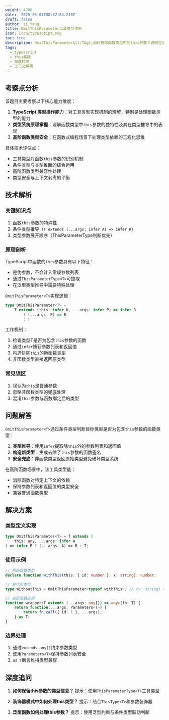 ```yaml
---
weight: 4700
date: '2025-03-04T08:37:03.210Z'
draft: false
author: zi.Yang
title: OmitThisParameter工具类型作用
icon: icon/typescript.svg
toc: true
description: OmitThisParameter&lt;T&gt;如何移除函数类型中的this参数？说明在高阶函数中消除this依赖时的类型安全处理
tags:
  - typescript
  - this移除
  - 函数转换
  - 上下文解耦
---
```


## 考察点分析

该题目主要考察以下核心能力维度：
1. **TypeScript 类型操作能力**：对工具类型实现机制的理解，特别是处理函数类型的能力
2. **类型系统原理掌握**：理解函数类型中`this`参数的独特性及其在类型推导中的表现
3. **高阶函数类型安全**：在函数式编程场景下处理类型依赖的工程化思维

具体技术评估点：
- 工具类型对函数`this`参数的识别机制
- 条件类型与类型推断的综合运用
- 高阶函数类型兼容性处理
- 类型安全与上下文剥离的平衡

## 技术解析

### 关键知识点
1. 函数`this`参数的特殊性
2. 条件类型推导（`T extends (...args: infer A) => infer R`）
3. 类型参数展开顺序（ThisParameterType判断优先）

### 原理剖析
TypeScript中函数的`this`参数具有以下特征：
- 是伪参数，不会计入常规参数列表
- 通过`ThisParameterType<T>`可提取
- 在泛型类型推导中需要特殊处理

`OmitThisParameter<T>`实现逻辑：
```typescript
type OmitThisParameter<T> = 
    T extends (this: infer U, ...args: infer P) => infer R 
        ? (...args: P) => R 
        : T
```

工作机制：
1. 检查类型T是否为包含`this`参数的函数
2. 通过`infer`捕获参数列表和返回值
3. 构造排除`this`的新函数类型
4. 非函数类型直接返回原类型

### 常见误区
1. 误认为`this`是普通参数
2. 忽略非函数类型的兜底处理
3. 混淆`this`参数与函数绑定后的类型

## 问题解答

`OmitThisParameter<T>`通过条件类型判断目标类型是否为包含`this`参数的函数类型：
1. **类型推导**：使用`infer`提取除`this`外的参数列表和返回值
2. **构造新类型**：生成去除了`this`参数的函数签名
3. **安全兜底**：非函数类型返回原始类型避免破坏类型系统

在高阶函数场景中，该工具类型能：
- 消除函数对特定上下文的依赖
- 保持参数列表和返回值的类型安全
- 兼容普通函数类型

## 解决方案

### 类型定义实现
```typescript
type OmitThisParameter<T> = T extends (
    this: any, ...args: infer A
) => infer R ? (...args: A) => R : T;
```

### 使用示例
```typescript
// 原始函数类型
declare function withThis(this: { id: number }, x: string): number;

// 转化后类型
type WithoutThis = OmitThisParameter<typeof withThis>; // (x: string) => number

// 高阶函数应用
function wrapper<T extends (...args: any[]) => any>(fn: T) {
    return function(...args: Parameters<T>) {
        return fn.call({ id: 1 }, ...args);
    } as T;
}
```

### 边界处理
1. 通过`extends any[]`约束参数类型
2. 使用`Parameters<T>`保持参数列表安全
3. `as T`断言维持类型兼容

## 深度追问

1. **如何保留this参数的类型信息？**
提示：使用`ThisParameterType<T>`工具类型

2. **装饰器模式中如何处理this类型？**
提示：结合`ThisType<T>`和参数装饰器

3. **泛型函数如何处理this参数？**
提示：使用泛型约束与条件类型联动判断
